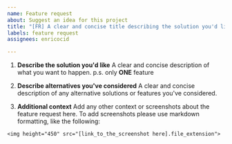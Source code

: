 ```yaml
---
name: Feature request
about: Suggest an idea for this project
title: "[FR] A clear and concise title describing the solution you'd like"
labels: feature request
assignees: enricocid

---
```


1) **Describe the solution you'd like**
A clear and concise description of what you want to happen.
p.s. only **ONE** feature

2) **Describe alternatives you've considered**
A clear and concise description of any alternative solutions or features you've considered.

3) **Additional context**
Add any other context or screenshots about the feature request here. To add screenshots please use markdown formatting, like the following:

`<img height="450" src="[link_to_the_screenshot here].file_extension">`
